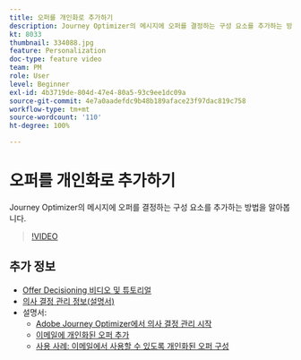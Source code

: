 ```yaml
---
title: 오퍼를 개인화로 추가하기
description: Journey Optimizer의 메시지에 오퍼를 결정하는 구성 요소를 추가하는 방법을 알아봅니다.
kt: 8033
thumbnail: 334088.jpg
feature: Personalization
doc-type: feature video
team: PM
role: User
level: Beginner
exl-id: 4b3719de-804d-47e4-80a5-93c9ee1dc09a
source-git-commit: 4e7a0aadefdc9b48b189aface23f97dac819c758
workflow-type: tm+mt
source-wordcount: '110'
ht-degree: 100%

---
```


# 오퍼를 개인화로 추가하기

Journey Optimizer의 메시지에 오퍼를 결정하는 구성 요소를 추가하는 방법을 알아봅니다.

>[!VIDEO](https://video.tv.adobe.com/v/334088?quality=12)

## 추가 정보

* [Offer Decisioning 비디오 및 튜토리얼](https://experienceleague.adobe.com/docs/offer-decisioning-learn/tutorials/overview.html?lang=ko)
* [의사 결정 관리 정보(설명서)](https://experienceleague.adobe.com/docs/journey-optimizer/using/offer-decisioniong/get-started/starting-offer-decisioning.html?lang=ko)
* 설명서:
   * [Adobe Journey Optimizer에서 의사 결정 관리 시작](https://experienceleague.adobe.com/docs/journey-optimizer/using/offer-decisioniong/get-started/starting-offer-decisioning.html)
   * [이메일에 개인화된 오퍼 추가](https://experienceleague.adobe.com/docs/journey-optimizer/using/personalization/deliver-personalized-offers.html?lang=ko)
   * [사용 사례: 이메일에서 사용할 수 있도록 개인화된 오퍼 구성](https://experienceleague.adobe.com/docs/journey-optimizer/using/offer-decisioniong/get-started/offers-e2e.html?lang=ko)

